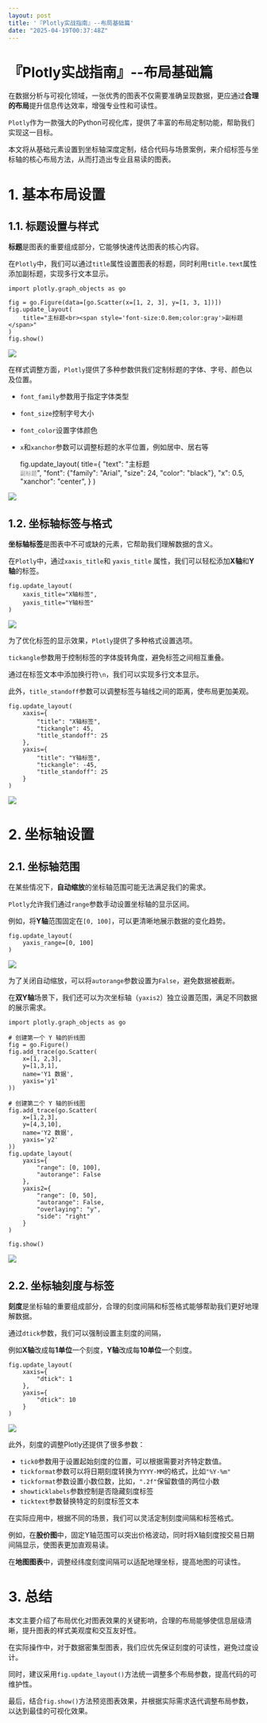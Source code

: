 ```yaml
---
layout: post
title: '『Plotly实战指南』--布局基础篇'
date: "2025-04-19T00:37:48Z"
---
```

『Plotly实战指南』--布局基础篇
===================

在数据分析与可视化领域，一张优秀的图表不仅需要准确呈现数据，更应通过**合理的布局**提升信息传达效率，增强专业性和可读性。

`Plotly`作为一款强大的Python可视化库，提供了丰富的布局定制功能，帮助我们实现这一目标。

本文将从基础元素设置到坐标轴深度定制，结合代码与场景案例，来介绍标签与坐标轴的核心布局方法，从而打造出专业且易读的图表。

1\. 基本布局设置
==========

1.1. 标题设置与样式
------------

**标题**是图表的重要组成部分，它能够快速传达图表的核心内容。

在`Plotly`中，我们可以通过`title`属性设置图表的标题，同时利用`title.text`属性添加副标题，实现多行文本显示。

    import plotly.graph_objects as go
    
    fig = go.Figure(data=[go.Scatter(x=[1, 2, 3], y=[1, 3, 1])])
    fig.update_layout(
        title="主标题<br><span style='font-size:0.8em;color:gray'>副标题</span>"
    )
    fig.show()
    

![](https://img2024.cnblogs.com/blog/83005/202504/83005-20250418091745161-695529804.png)

在样式调整方面，`Plotly`提供了多种参数供我们定制标题的字体、字号、颜色以及位置。

*   `font_family`参数用于指定字体类型
*   `font_size`控制字号大小
*   `font_color`设置字体颜色
*   `x`和`xanchor`参数可以调整标题的水平位置，例如居中、居右等

    fig.update_layout(
        title={
            "text": "主标题<br><span style='font-size:0.8em;color:gray'>副标题</span>",
            "font": {"family": "Arial", "size": 24, "color": "black"},
            "x": 0.5,
            "xanchor": "center",
        }
    )
    

![](https://img2024.cnblogs.com/blog/83005/202504/83005-20250418091745161-723134640.png)

1.2. 坐标轴标签与格式
-------------

**坐标轴标签**是图表中不可或缺的元素，它帮助我们理解数据的含义。

在`Plotly`中，通过`xaxis_title`和 `yaxis_title` 属性，我们可以轻松添加**X轴**和**Y轴**的标签。

    fig.update_layout(
        xaxis_title="X轴标签",
        yaxis_title="Y轴标签"
    )
    

![](https://img2024.cnblogs.com/blog/83005/202504/83005-20250418091745188-1904468553.png)

为了优化标签的显示效果，`Plotly`提供了多种格式设置选项。

`tickangle`参数用于控制标签的字体旋转角度，避免标签之间相互重叠。

通过在标签文本中添加换行符`\n`，我们可以实现多行文本显示。

此外，`title_standoff`参数可以调整标签与轴线之间的距离，使布局更加美观。

    fig.update_layout(
        xaxis={
            "title": "X轴标签",
            "tickangle": 45,
            "title_standoff": 25
        },
        yaxis={
            "title": "Y轴标签",
            "tickangle": -45,
            "title_standoff": 25
        }
    )
    

![](https://img2024.cnblogs.com/blog/83005/202504/83005-20250418091745197-686270048.png)

2\. 坐标轴设置
=========

2.1. 坐标轴范围
----------

在某些情况下，**自动缩放**的坐标轴范围可能无法满足我们的需求。

`Plotly`允许我们通过`range`参数手动设置坐标轴的显示区间。

例如，将**Y轴**范围固定在`[0, 100]`，可以更清晰地展示数据的变化趋势。

    fig.update_layout(
        yaxis_range=[0, 100]
    )
    

![](https://img2024.cnblogs.com/blog/83005/202504/83005-20250418091745186-1702970120.png)

为了关闭自动缩放，可以将`autorange`参数设置为`False`，避免数据被截断。

在**双Y轴**场景下，我们还可以为次坐标轴（`yaxis2`）独立设置范围，满足不同数据的展示需求。

    import plotly.graph_objects as go
    
    # 创建第一个 Y 轴的折线图
    fig = go.Figure()
    fig.add_trace(go.Scatter(
        x=[1, 2,3],
        y=[1,3,1],
        name='Y1 数据',
        yaxis='y1'
    ))
    
    # 创建第二个 Y 轴的折线图
    fig.add_trace(go.Scatter(
        x=[1,2,3],
        y=[4,3,10],
        name='Y2 数据',
        yaxis='y2'
    ))
    fig.update_layout(
        yaxis={
            "range": [0, 100],
            "autorange": False
        },
        yaxis2={
            "range": [0, 50],
            "autorange": False,
            "overlaying": "y",
            "side": "right"
        }
    )
    
    fig.show()
    

![](https://img2024.cnblogs.com/blog/83005/202504/83005-20250418091745201-920841315.png)

2.2. 坐标轴刻度与标签
-------------

**刻度**是坐标轴的重要组成部分，合理的刻度间隔和标签格式能够帮助我们更好地理解数据。

通过`dtick`参数，我们可以强制设置主刻度的间隔，

例如**X轴**改成每**1单位**一个刻度，**Y轴**改成每**10单位**一个刻度。

    fig.update_layout(
        xaxis={
            "dtick": 1
        },
        yaxis={
            "dtick": 10
        }
    )
    

![](https://img2024.cnblogs.com/blog/83005/202504/83005-20250418091745384-2041927736.png)

此外，刻度的调整Plotly还提供了很多参数：

*   `tick0`参数用于设置起始刻度的位置，可以根据需要对齐特定数值。
*   `tickformat`参数可以将日期刻度转换为`YYYY-MM`的格式，比如`"%Y-%m"`
*   `tickformat`参数设置小数位数，比如，`".2f"`保留数值的两位小数
*   `showticklabels`参数控制是否隐藏刻度标签
*   `ticktext`参数替换特定的刻度标签文本

在实际应用中，根据不同的场景，我们可以灵活定制刻度间隔和标签格式。

例如，在**股价图**中，固定Y轴范围可以突出价格波动，同时将X轴刻度按交易日期间隔显示，使图表更加直观易读。

在**地图图表**中，调整经纬度刻度间隔可以适配地理坐标，提高地图的可读性。

3\. 总结
======

本文主要介绍了布局优化对图表效果的关键影响，合理的布局能够使信息层级清晰，提升图表的样式美观度和交互友好性。

在实际操作中，对于数据密集型图表，我们应优先保证刻度的可读性，避免过度设计。

同时，建议采用`fig.update_layout()`方法统一调整多个布局参数，提高代码的可维护性。

最后，结合`fig.show()`方法预览图表效果，并根据实际需求迭代调整布局参数，以达到最佳的可视化效果。